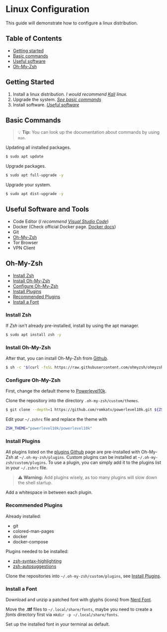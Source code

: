 # Linux Configuration

This guide will demonstrate how to configure a linux distribution.

## Table of Contents

- [Getting started](#getting-started)
- [Basic commands](#basic-commands)
- [Useful software](#useful-software-and-tools)
- [Oh-My-Zsh](#oh-my-zsh)

## Getting Started

1. Install a linux distribution. _I would recommend [Kali](https://www.kali.org/get-kali) linux._
2. Upgrade the system. _[See basic commands](#basic-commands)_
3. Install software. _[Useful software](#useful-software-and-tools)_

## Basic Commands

> :bulb: **Tip:** You can look up the documentation about commands by using `man`.

Updating all installed packages.

```bash
$ sudo apt update
```

Upgrade packages.

```bash
$ sudo apt full-upgrade -y
```

Upgrade your system.

```bash
$ sudo apt dist-upgrade -y
```

## Useful Software and Tools

- Code Editor (_I recommend [Visual Studio Code](https://code.visualstudio.com/)_)
- Docker (Check official Docker page. [Docker docs](https://docs.docker.com/))
- Git
- [Oh-My-Zsh](https://github.com/ohmyzsh/ohmyzsh)
- Tor Browser
- VPN Client

## Oh-My-Zsh

- [Install Zsh](#install-zsh)
- [Install Oh-My-Zsh](#install-oh-my-zsh)
- [Configure Oh-My-Zsh](#configure-oh-my-zsh)
- [Install Plugins](#install-plugins)
- [Recommended Plugins](#recommended-plugins)
- [Install a Font](#install-a-font)

### Install Zsh

If _Zsh_ isn't already pre-installed, install by using the apt manager.

```bash
$ sudo apt install zsh -y
```

### Install Oh-My-Zsh

After that, you can install Oh-My-Zsh from [Github](https://github.com/ohmyzsh/ohmyzsh).

```bash
$ sh -c "$(curl -fsSL https://raw.githubusercontent.com/ohmyzsh/ohmyzsh/master/tools/install.sh)"
```

### Configure Oh-My-Zsh

First, change the default theme to [Powerlevel10k](https://github.com/romkatv/powerlevel10k).

Clone the repository into the directory `.oh-my-zsh/custom/themes`.

```bash
$ git clone --depth=1 https://github.com/romkatv/powerlevel10k.git ${ZSH_CUSTOM:-$HOME/.oh-my-zsh/custom}/themes/powerlevel10k
```

Edit your `~/.zshrc` file and replace the theme with

```bash
ZSH_THEME="powerlevel10k/powerlevel10k"
```

### Install Plugins

All plugins listed on the [plugins Github](https://github.com/ohmyzsh/ohmyzsh/tree/master/plugins) page are pre-installed with Oh-My-Zsh at `~/.oh-my-zsh/plugins`. Custom plugins can be installed at `~/.oh-my-zsh/custom/plugins`. To use a plugin, you can simply add it to the plugins list in your `~/.zshrc` file.

> :warning: **Warning:** Add plugins wisely, as too many plugins will slow down the shell startup.

Add a whitespace in between each plugin.

### Recommended Plugins

Already installed:

- git
- colored-man-pages
- docker
- docker-compose

Plugins needed to be installed:

- [zsh-syntax-highlighting](https://github.com/zsh-users/zsh-syntax-highlighting)
- [zsh-autosuggestions](https://github.com/zsh-users/zsh-autosuggestions)

Clone the repositories into `~/.oh-my-zsh/custom/plugins`, see [Install Plugins](#install-plugins).

### Install a Font

Download and unzip a patched font with glyphs (icons) from [Nerd Font](https://nerdfonts.com).

Move the **.ttf** files to `~/.local/share/fonts`, maybe you need to create a _fonts_ directory first via `mkdir -p ~/.local/share/fonts`.

Set up the installed font in your terminal as default.
